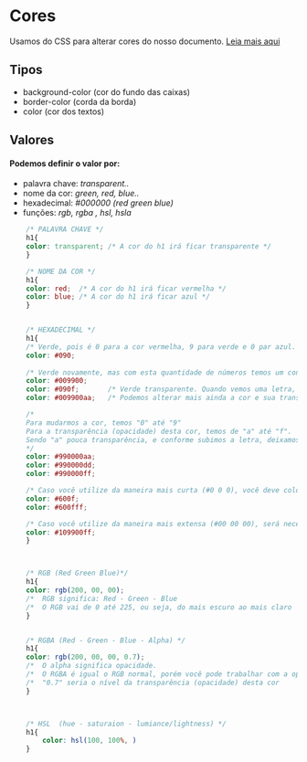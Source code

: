# Cores
Usamos do CSS para alterar cores do nosso documento.
<a href="https://codepen.io/FireguiQueen/pen/KKBXwgW">Leia mais aqui </a>

## Tipos 
* background-color (cor do fundo das caixas)
* border-color (corda da borda)
* color (cor dos textos)

## Valores
#### Podemos definir o valor por: 
- palavra chave: _transparent.._
- nome da cor: _green, red, blue.._ 
- hexadecimal: _#000000  (red green blue)_
- funções: _rgb, rgba , hsl, hsla_


```css
    /* PALAVRA CHAVE */
    h1{
    color: transparent; /* A cor do h1 irá ficar transparente */
    }

    /* NOME DA COR */
    h1{
    color: red;  /* A cor do h1 irá ficar vermelha */
    color: blue; /* A cor do h1 irá ficar azul */
    }


    /* HEXADECIMAL */
    h1{
    /* Verde, pois é 0 para a cor vermelha, 9 para verde e 0 par azul.  */ 
    color: #090; 
    
    /* Verde novamente, mas com esta quantidade de números temos um controle maior em relação a esta cor */ 
    color: #009900;   
    color: #090f;       /* Verde transparente. Quando vemos uma letra, estamos trabalhando com a transparência   */
    color: #009900aa;   /* Podemos alterar mais ainda a cor e sua transparência                                  */ 

    /* 
    Para mudarmos a cor, temos "0" até "9"  
    Para a transparência (opacidade) desta cor, temos de "a" até "f".
    Sendo "a" pouca transparência, e conforme subimos a letra, deixamos mais transparente. 
    */ 
    color: #990000aa; 
    color: #990000dd; 
    color: #990000ff; 

    /* Caso você utilize da maneira mais curta (#0 0 0), você deve colocar somente uma letra alfabética ou três. */
    color: #600f;
    color: #600fff;

    /* Caso você utilize da maneira mais extensa (#00 00 00), será necessário colocar a letra alfabética duas vezes. */
    color: #109900ff;  
    }



    /* RGB (Red Green Blue)*/
    h1{
    color: rgb(200, 00, 00); 
    /*  RGB significa: Red - Green - Blue                               */    
    /*  O RGB vai de 0 até 225, ou seja, do mais escuro ao mais claro   */ 
    }            


    /* RGBA (Red - Green - Blue - Alpha) */
    h1{
    color: rgb(200, 00, 00, 0.7); 
    /*  O alpha significa opacidade.                                                    */
    /*  O RGBA é igual o RGB normal, porém você pode trabalhar com a opacidade da cor   */ 
    /*  "0.7" seria o nível da transparência (opacidade) desta cor                      */    
    }            



    /* HSL  (hue - saturaion - lumiance/lightness) */
    h1{
        color: hsl(100, 100%, )
    }